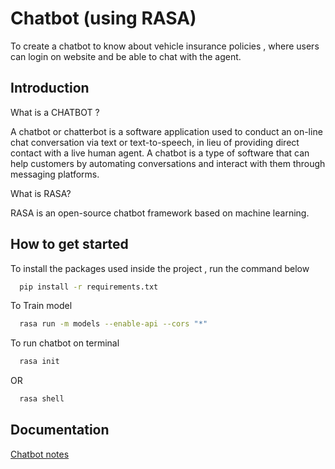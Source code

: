 
# Chatbot (using RASA)

To create a chatbot to know about vehicle insurance policies , where users can login on website and be able to chat with the agent.
## Introduction

What is a CHATBOT ?

A chatbot or chatterbot is a software application used to conduct an on-line chat conversation via text or text-to-speech, in lieu of providing direct contact with a live human agent.
A chatbot is a type of software that can help customers by automating conversations and interact with them through messaging platforms.

What is RASA?

RASA is an open-source chatbot framework based on machine learning.


## How to get started 

To install the packages used inside the project , run the command below

```bash
  pip install -r requirements.txt
```

To Train model
```bash
  rasa run -m models --enable-api --cors "*"
```

To run chatbot on terminal
```bash
  rasa init
```
OR 
```bash
  rasa shell
```

## Documentation

[Chatbot notes](https://docs.google.com/document/d/1agGq9u-_Oeq92EDKrZaPtXWMV28EPkUL0_cySpLSl1M/edit?usp=sharing)

